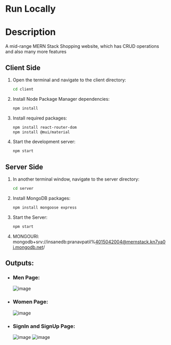 # **Run Locally**

#  Description
A mid-range MERN Stack Shopping website, which has CRUD operations and also many more features


## Client Side
1. Open the terminal and navigate to the client directory:
   ```cmd
   cd client
   ```

2. Install Node Package Manager dependencies:
   ```bash
   npm install
   ```
3. Install required packages:
   ```bash
   npm install react-router-dom
   npm install @mui/material
   ```

4. Start the development server:
   ```bash
   npm start
   ```

## Server Side

1. In another terminal window, navigate to the server directory:
   ```bash
   cd server
   ```

2. Install MongoDB packages:
   ```bash
   npm install mongoose express
   ```

3. Start the Server:
   ```bash
   npm start
   ```

4. MONGOURI: mongodb+srv://insanedb:pranavpatil%4015042004@mernstack.kn7ya0j.mongodb.net/


## Outputs:

- ### **Men Page:**
  ![image](https://github.com/pranavpatil637/MERN-E-commerce/assets/114077388/9e73c385-da3c-4cec-8766-2e6bfb9ab3ec)

- ### **Women Page:**
  ![image](https://github.com/pranavpatil637/MERN-E-commerce/assets/114077388/b67cbe17-02c8-4079-a687-0914eda68fed)

- ### **SignIn and SignUp Page:**
  ![image](https://github.com/pranavpatil637/MERN-E-commerce/assets/114077388/705adc81-3e97-49c3-80ab-0b136de8334c)
  ![image](https://github.com/pranavpatil637/MERN-E-commerce/assets/114077388/40dff353-17fe-46dd-bf9e-b016c2dc5ee9)
